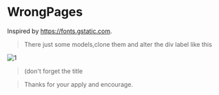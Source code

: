 # WrongPages
Inspired by https://fonts.gstatic.com.
> There just some models,clone them and alter the div label like this
  
![1](https://i.loli.net/2019/08/19/K8iQE4dSyl2a3G6.png)  
> (don't forget the title

> Thanks for your apply and encourage.
